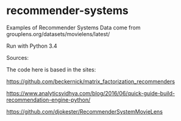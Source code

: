 # recommender-systems
Examples of Recommender Systems
Data come from grouplens.org/datasets/movielens/latest/

Run with Python 3.4


Sources: 

The code here is based in the sites:

https://github.com/beckernick/matrix_factorization_recommenders

https://www.analyticsvidhya.com/blog/2016/06/quick-guide-build-recommendation-engine-python/

https://github.com/djokester/RecommenderSystemMovieLens
